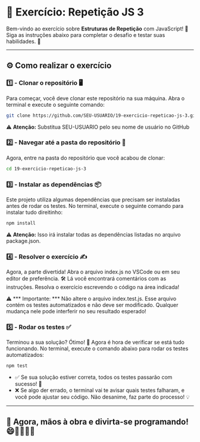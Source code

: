 ﻿# 🚀 Exercício: **Repetição JS 3**

Bem-vindo ao exercício sobre **Estruturas de Repetição** com JavaScript! 🎉 Siga as instruções abaixo para completar o desafio e testar suas habilidades. 💪

---

## ⚙️ Como realizar o exercício

### 1️⃣ - Clonar o repositório 🖥️

Para começar, você deve clonar este repositório na sua máquina. Abra o terminal e execute o seguinte comando:

```bash
git clone https://github.com/SEU-USUARIO/19-exercicio-repeticao-js-3.git
```

⚠️ **Atenção:** Substitua SEU-USUARIO pelo seu nome de usuário no GitHub


### 2️⃣ - Navegar até a pasta do repositório 📂

Agora, entre na pasta do repositório que você acabou de clonar:

```bash
cd 19-exercicio-repeticao-js-3
```


### 3️⃣ - Instalar as dependências 📦

Este projeto utiliza algumas dependências que precisam ser instaladas antes de rodar os testes. No terminal, execute o seguinte comando para instalar tudo direitinho:

```bash
npm install
```

⚠️ **Atenção:** Isso irá instalar todas as dependências listadas no arquivo package.json.


### 4️⃣ - Resolver o exercício ✍️

Agora, a parte divertida! Abra o arquivo index.js no VSCode ou em seu editor de preferência. 🛠️ Lá você encontrará comentários com as instruções. Resolva o exercício escrevendo o código na área indicada!


⚠️ *** Importante: *** Não altere o arquivo index.test.js. Esse arquivo contém os testes automatizados e não deve ser modificado. Qualquer mudança nele pode interferir no seu resultado esperado!



### 5️⃣ - Rodar os testes ✅
Terminou a sua solução? Ótimo! 🎉 Agora é hora de verificar se está tudo funcionando. No terminal, execute o comando abaixo para rodar os testes automatizados:

```bash
npm test
```

- ✅ Se sua solução estiver correta, todos os testes passarão com sucesso! 🎉
- ❌ Se algo der errado, o terminal vai te avisar quais testes falharam, e você pode ajustar seu código. Não desanime, faz parte do processo! 💡

---
## 🚀 Agora, mãos à obra e divirta-se programando! 😄👩‍💻👨‍💻